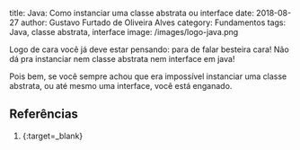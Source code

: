 title: Java: Como instanciar uma classe abstrata ou interface
date: 2018-08-27
author: Gustavo Furtado de Oliveira Alves
category: Fundamentos
tags: Java, classe abstrata, interface
image: /images/logo-java.png

Logo de cara você já deve estar pensando: para de falar besteira cara! Não dá pra instanciar nem classe abstrata nem interface em java!

Pois bem, se você sempre achou que era impossível instanciar uma classe abstrata, ou até mesmo uma interface, você está enganado.

## Referências

1. [](){:target=\_blank}